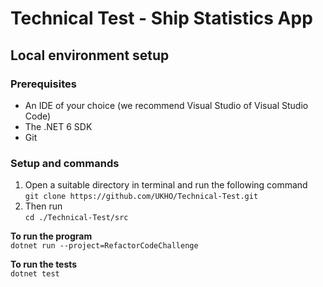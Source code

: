 # Technical Test - Ship Statistics App

## Local environment setup

### Prerequisites

- An IDE of your choice (we recommend Visual Studio of Visual Studio Code)
- The .NET 6 SDK
- Git

### Setup and commands

1. Open a suitable directory in terminal and run the following command  
    `git clone https://github.com/UKHO/Technical-Test.git`
1. Then run  
    `cd ./Technical-Test/src`

**To run the program**  
`dotnet run --project=RefactorCodeChallenge`

**To run the tests**  
`dotnet test`
